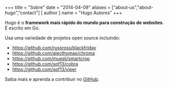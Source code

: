 +++
title = "Sobre"
date = "2014-04-09"
aliases = ["about-us","about-hugo","contact"]
[ author ]
  name = "Hugo Autores"
+++

Hugo é o **framework mais rápido do mundo para construção de websites**. É escrito em Go.

Usa uma variedade de projetos open source incluindo:

* https://github.com/russross/blackfriday
* https://github.com/alecthomas/chroma
* https://github.com/muesli/smartcrop
* https://github.com/spf13/cobra
* https://github.com/spf13/viper

Saiba mais e aprenda a contribuir no [GitHub](https://github.com/gohugoio).
